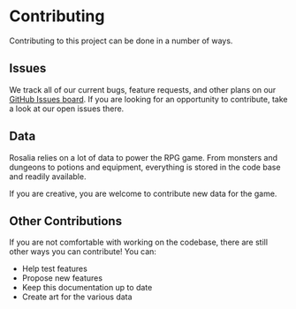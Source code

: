 # Contributing

Contributing to this project can be done in a number of ways.

## Issues

We track all of our current bugs, feature requests, and other plans on our [GitHub Issues board](https://github.com/RosaliaNightsong/discord-bot/issues). If you are looking for an opportunity to contribute, take a look at our open issues there.

## Data

Rosalia relies on a lot of data to power the RPG game. From monsters and dungeons to potions and equipment, everything is stored in the code base and readily available.

If you are creative, you are welcome to contribute new data for the game.

## Other Contributions

If you are not comfortable with working on the codebase, there are still other ways you can contribute! You can:

- Help test features
- Propose new features
- Keep this documentation up to date
- Create art for the various data
